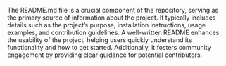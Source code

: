 The README.md file is a crucial component of the repository, serving as the primary source of information about the project. It typically includes details such as the project’s purpose, installation instructions, usage examples, and contribution guidelines. A well-written README enhances the usability of the project, helping users quickly understand its functionality and how to get started. Additionally, it fosters community engagement by providing clear guidance for potential contributors.
